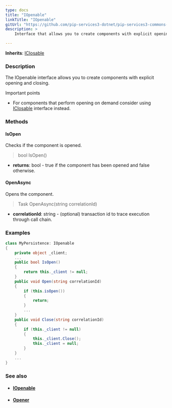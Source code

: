 ```yaml
---
type: docs
title: "IOpenable"
linkTitle: "IOpenable"
gitUrl: "https://github.com/pip-services3-dotnet/pip-services3-commons-dotnet"
description: >
    Interface that allows you to create components with explicit opening and closing.

---
```


**Inherits**: [IClosable](../iclosable)

### Description

The IOpenable interface allows you to create components with explicit opening and closing.

Important points
    
- For components that perform opening on demand consider using [IClosable](../iclosable) interface instead.

### Methods

#### IsOpen
Checks if the component is opened.

> bool IsOpen()

- **returns**: bool - true if the component has been opened and false otherwise.

#### OpenAsync
Opens the component.

> Task OpenAsync(string correlationId)

- **correlationId**: string - (optional) transaction id to trace execution through call chain.

### Examples

```cs
class MyPersistence: IOpenable 
{
    private object _client;
    ...
    public bool IsOpen()
    {
        return this._client != null;
    }
    public void Open(string correlationId)
    {
        if (this.isOpen())
        {
            return;
        }
        ...
    }
    public void Close(string correlationId)
    {
        if (this._client != null)
        {
            this._client.Close();
            this._client = null;
        }
    }
    ...
}
```

### See also
- #### [IOpenable](../iopenable)
- #### [Opener](../opener)
